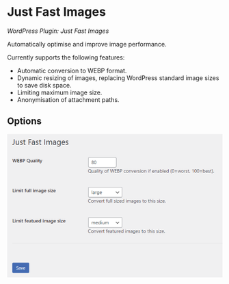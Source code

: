 
# Just Fast Images
_WordPress Plugin: Just Fast Images_

Automatically optimise and improve image performance.

Currently supports the following features:

- Automatic conversion to WEBP format.
- Dynamic resizing of images, replacing WordPress standard image sizes to save disk space.
- Limiting maximum image size.
- Anonymisation of attachment paths.

## Options

![Just Fast Images options](screenshot-1.png)
